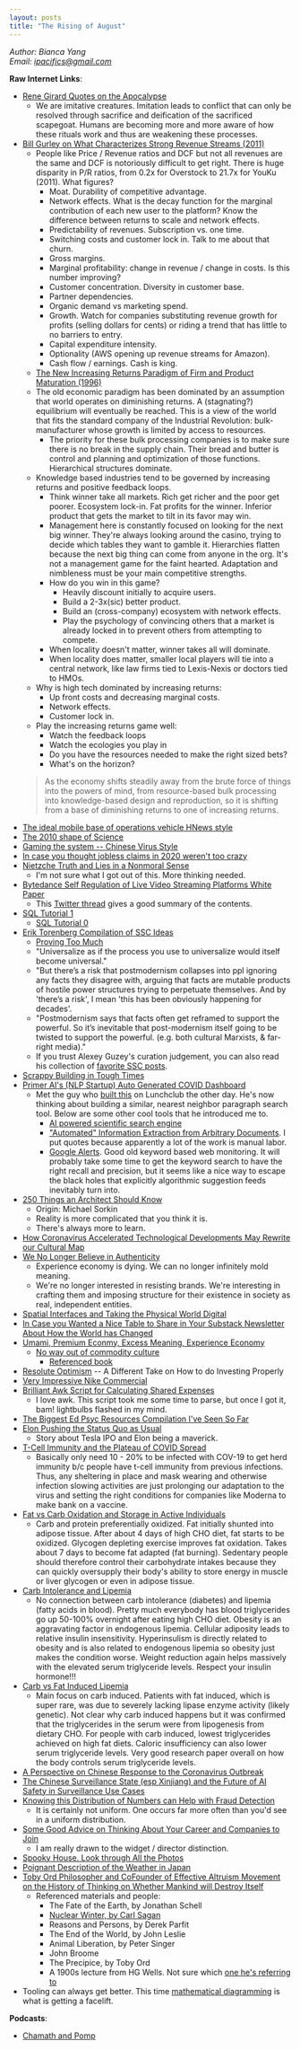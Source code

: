 ```yaml
---
layout: posts
title: "The Rising of August"
---
```

*Author: Bianca Yang*<br>
*Email: <a href="mailto:ipacifics@gmail.com?subject=Hello from the XDRT Blog">ipacifics@gmail.com</a>*<br>


__Raw Internet Links__:
* [Rene Girard Quotes on the Apocalypse](https://medium.com/@ryanpflynn/rené-girard-battling-to-the-end-quotes-891b535b43ed)
  * We are imitative creatures. Imitation leads to conflict that can only be
  resolved through sacrifice and deification of the sacrificed scapegoat. Humans
  are becoming more and more aware of how these rituals work and thus are
  weakening these processes.
* [Bill Gurley on What Characterizes Strong Revenue
Streams (2011)](http://abovethecrowd.com/2011/05/24/all-revenue-is-not-created-equal-the-keys-to-the-10x-revenue-club/?ck_subscriber_id=547821799)
  * People like Price / Revenue ratios and DCF but not all revenues are the same
  and DCF is notoriously difficult to get right. There is huge disparity in P/R
  ratios, from 0.2x for Overstock to 21.7x for YouKu (2011). What figures?
    * Moat. Durability of competitive advantage.
    * Network effects. What is the decay function for the marginal contribution
    of each new user to the platform? Know the difference between returns to
    scale and network effects.
    * Predictability of revenues. Subscription vs. one time.
    * Switching costs and customer lock in. Talk to me about that churn.
    * Gross margins.
    * Marginal profitability: change in revenue / change in costs. Is this
    number improving?
    * Customer concentration. Diversity in customer base.
    * Partner dependencies.
    * Organic demand vs marketing spend.
    * Growth. Watch for companies substituting revenue growth for profits
    (selling dollars for cents) or riding a trend that has little to no
    barriers to entry.
    * Capital expenditure intensity.
    * Optionality (AWS opening up revenue streams for Amazon).
    * Cash flow / earnings. Cash is king.
  *  [The New Increasing Returns Paradigm of Firm and Product Maturation
  (1996)](https://hbr.org/1996/07/increasing-returns-and-the-new-world-of-business)
    * The old economic paradigm has been dominated by an assumption that world
    operates on diminishing returns. A (stagnating?) equilibrium will eventually
    be reached. This is a view of the world that fits the standard company of
    the Industrial Revolution: bulk-manufacturer whose growth is limited by
    access to resources.
      * The priority for these bulk processing companies is to make sure there
      is no break in the supply chain. Their bread and butter is control and
      planning and optimization of those functions. Hierarchical structures
      dominate.
    * Knowledge based industries tend to be governed by increasing returns
    and positive feedback loops.
      * Think winner take all markets. Rich get richer and the poor get poorer.
      Ecosystem lock-in. Fat profits for the winner. Inferior
      product that gets the market to tilt in its favor may win.
      * Management here is constantly focused on looking for the next big
      winner. They're always looking around the casino, trying to decide which
      tables they want to gamble it. Hierarchies flatten because the next big
      thing can come from anyone in the org. It's not a management game for the
      faint hearted. Adaptation and nimbleness must be your main competitive
      strengths.
      * How do you win in this game?
        * Heavily discount initially to acquire users.
        * Build a 2-3x(sic) better product.
        * Build an (cross-company) ecosystem with network effects.
        * Play the psychology of convincing others that a market is already
        locked in to prevent others from attempting to compete.
      * When locality doesn't matter, winner takes all will dominate.
      * When locality does matter, smaller local players will tie into a central
      network, like law firms tied to Lexis-Nexis or doctors tied to HMOs.
    * Why is high tech dominated by increasing returns:
      * Up front costs and decreasing marginal costs.
      * Network effects.
      * Customer lock in.
    * Play the increasing returns game well:
      * Watch the feedback loops
      * Watch the ecologies you play in
      * Do you have the resources needed to make the right sized bets?
      * What's on the horizon?
    > As the economy shifts steadily away from the brute force of things into
    the powers of mind, from resource-based bulk processing into knowledge-based
    design and reproduction, so it is shifting from a base of diminishing
    returns to one of increasing returns.
* [The ideal mobile base of operations vehicle HNews style](https://news.ycombinator.com/item?id=23704497)
* [The 2010 shape of Science](https://pasteboard.co/JkLvTsI7.png)
* [Gaming the system -- Chinese Virus Style](https://twitter.com/calebwatney/status/1243564258757160967)
* [In case you thought jobless claims in 2020 weren't too crazy](https://twitter.com/lenkiefer/status/1243166718924554240)
* [Nietzche Truth and Lies in a Nonmoral Sense](http://nietzsche.holtof.com/Nietzsche_various/on_truth_and_lies.htm)
  * I'm not sure what I got out of this. More thinking needed.
* [Bytedance Self Regulation of Live Video Streaming Platforms White
Paper](https://gofile.io/d/hGmt9C)
  * This [Twitter
  thread](https://twitter.com/izzy_niu/status/1280906441654747136) gives a good
  summary of the contents.
* [SQL Tutorial 1](https://quip.com/2gwZArKuWk7W)
  * [SQL Tutorial 0](https://selectstarsql.com)
* [Erik Torenberg Compilation of SSC Ideas](https://twitter.com/eriktorenberg/status/1244051290100920321)
  * [Proving Too Much](https://en.wikipedia.org/wiki/Proving_too_much)
  * "Universalize as if the process you use to universalize would itself become universal."
  * "But there’s a risk that postmodernism collapses into ppl ignoring any facts
  they disagree with, arguing that facts are mutable products of hostile power
  structures trying to perpetuate themselves. And by 'there’s a risk', I mean
  'this has been obviously happening for decades'.
  * "Postmodernism says that facts often get reframed to support the powerful.
  So it’s inevitable that post-modernism itself going to be twisted to support
  the powerful. (e.g. both cultural Marxists, & far-right media)."
  * If you trust Alexey Guzey's curation judgement, you can also read his
  collection of [favorite SSC posts](https://guzey.com/favorite/slate-star-codex/).
* [Scrappy Building in Tough Times](https://elizabethyin.com/2020/04/11/operating-in-tough-times/)
* [Primer AI's (NLP Startup) Auto Generated COVID Dashboard](https://covid19primer.com/dashboard)
  * Met the guy who [built this](https://denread.com/) on Lunchclub the other
  day. He's now thinking about building a similar, nearest neighbor paragraph
  search tool. Below are some other cool tools that he introduced me to.
    * [AI powered scientific search engine](https://www.resolute.ai/how-it-works)
    * ["Automated" Information Extraction from Arbitrary
   Documents](https://www.infrrd.ai/). I put quotes because apparently a lot of
   the work is manual labor.
    * [Google Alerts](https://www.google.com/alerts). Good old keyword based
    web monitoring. It will probably take some time to get the keyword search
    to have the right recall and precision, but it seems like a nice way to
    escape the black holes that explicitly algorithmic suggestion feeds
    inevitably turn into.
* [250 Things an Architect Should Know](https://www.readingdesign.org/250-things/)
  * Origin: Michael Sorkin
  * Reality is more complicated that you think it is.
  * There's always more to learn.
* [How Coronavirus Accelerated Technological Developments May Rewrite our Cultural Map](http://subpixel.space/entries/premonition/)
* [We No Longer Believe in Authenticity](https://subpixel.space/entries/after-authenticity/)
  * Experience economy is dying. We can no longer infinitely mold meaning.
  * We're no longer interested in resisting brands. We're interesting in
  crafting them and imposing structure for their existence in society as real,
  independent entities.
* [Spatial Interfaces and Taking the Physical World Digital](https://darkblueheaven.com/spatialinterfaces/)
* [In Case you Wanted a Nice Table to Share in Your Substack Newsletter About
How the World has Changed](https://marginalrevolution.com/marginalrevolution/2020/04/world-2-0-there-are-decades-where-nothing-happens-and-weeks-where-decades-happen.html)
* [Umami, Premium Econmy, Excess Meaning, Experience Economy](https://nemesis.global/memos/umami)
  * [No way out of commodity culture](http://www.shaviro.com/Blog/?p=394)
    * [Referenced book](https://www.amazon.com/exec/obidos/ASIN/0060935235/dhalgrenstevensh)
* [Resolute Optimism](https://resoluteoptimism.bailliegifford.com/) -- A
Different Take on How to do Investing Properly
* [Very Impressive Nike Commercial](https://www.youtube.com/watch?v=WA4dDs0T7sM&feature=youtu.be)
* [Brilliant Awk Script for Calculating Shared Expenses](https://c2.com/doc/expense/)
  * I love awk. This script took me some time to parse, but once I got it, bam!
  lightbulbs flashed in my mind.
* [The Biggest Ed Psyc Resources Compilation I've Seen So Far](http://www.edpsycinteractive.org/materials/videos.html)
* [Elon Pushing the Status Quo as Usual](https://threadreaderapp.com/thread/1292818184588886016.html)
  * Story about Tesla IPO and Elon being a maverick.
* [T-Cell Immunity and the Plateau of COVID Spread](https://twitter.com/JamesTodaroMD/status/1292873236716433416)
  * Basically only need 10 - 20% to be infected with COV-19 to get herd immunity
  b/c people have t-cell immunity from previous infections. Thus, any sheltering
  in place and mask wearing and otherwise infection slowing activities are just
  prolonging our adaptation to the virus and setting the right conditions for
  companies like Moderna to make bank on a vaccine.
* [Fat vs Carb Oxidation and Storage in Active Individuals](https://sci-hub.tw/10.1139/h99-030)
  * Carb and protein preferentially oxidized. Fat initially shunted into adipose
  tissue. After about 4 days of high CHO diet, fat starts to be oxidized.
  Glycogen depleting exercise improves fat oxidation. Takes about 7 days to
  become fat adapted (fat burning). Sedentary people should therefore control
  their carbohydrate intakes because they can quickly oversupply their body's
  ability to store energy in muscle or liver glycogen or even in adipose tissue.
* [Carb Intolerance and Lipemia](https://sci-hub.tw/10.7326/0003-4819-68-4-926)
  * No connection between carb intolerance (diabetes) and lipemia (fatty acids
  in blood). Pretty much everybody has blood triglycerides go up 50-100%
  overnight after eating high CHO diet. Obesity is an aggravating factor in
  endogenous lipemia. Cellular adiposity leads to relative insulin insensitivity.
  Hyperinsulism is directly related to obesity and is also related to endogenous
  lipemia so obesity just makes the condition worse. Weight reduction again
  helps massively with the elevated serum triglyceride levels.
  Respect your insulin hormone!!!
* [Carb vs Fat Induced Lipemia](https://www.researchgate.net/publication/9706857_Carbohydrate-induced_and_fat-induced_lipemia)
  * Main focus on carb induced. Patients with fat induced, which is super rare,
  was due to severely lacking lipase enzyme activity (likely genetic). Not clear
  why carb induced happens but it was confirmed that the triglycerides in the
  serum were from lipogenesis from dietary CHO. For people with carb induced,
  lowest triglycerides achieved on high fat diets. Caloric insufficiency can
  also lower serum triglyceride levels. Very good research paper overall on
  how the body controls serum triglyceride levels.
* [A Perspective on Chinese Response to the Coronavirus Outbreak](https://www.newyorker.com/magazine/2020/08/17/how-china-controlled-the-coronavirus)
* [The Chinese Surveillance State (esp Xinjiang) and the Future of AI Safety in Surveillance Use Cases](https://www.theatlantic.com/magazine/archive/2020/09/china-ai-surveillance/614197/)
* [Knowing this Distribution of Numbers can Help with Fraud Detection](https://economicthinkinginaction.com/benfords-law-and-fraud-detection/)
  * It is certainly not uniform. One occurs far more often than you'd see in a
  uniform distribution.
* [Some Good Advice on Thinking About Your Career and Companies to Join](https://www.reddit.com/r/cscareerquestions/comments/7u3cza/has_anyone_worked_at_a_biotech_company/dtixabp/)
  * I am really drawn to the widget / director distinction.
* [Spooky House. Look through All the Photos](https://my.flexmls.com/traviskempf/search/shared_links/3mADu/listings/20200812154502685559000000#share_link_modal)
* [Poignant Description of the Weather in Japan](https://twitter.com/craigmod/status/1295245710925824001)
* [Toby Ord Philosopher and CoFounder of Effective Altruism Movement on the
History of Thinking on Whether Mankind will Destroy
Itself](https://www.edge.org/conversation/toby_ord-we-have-the-power-to-destroy-ourselves-without-the-wisdom-to-ensure-that-we)
  * Referenced materials and people:
    * The Fate of the Earth, by Jonathan Schell
    * [Nuclear Winter, by Carl Sagan](https://www.cooperative-individualism.org/sagan-carl_nuclear-winter-1983.htm)
    * Reasons and Persons, by Derek Parfit
    * The End of the World, by John Leslie
    * Animal Liberation, by Peter Singer
    * John Broome
    * The Precipice, by Toby Ord
    * A 1900s lecture from HG Wells. Not sure which [one he's referring to](https://airminded.org/biographies/h-g-wells/)
* Tooling can always get better. This time [mathematical
diagramming](http://penrose.ink/siggraph20) is what is getting a facelift.

__Podcasts__:
* [Chamath and Pomp](https://www.youtube.com/watch?v=_hA3TV1bGsg)
